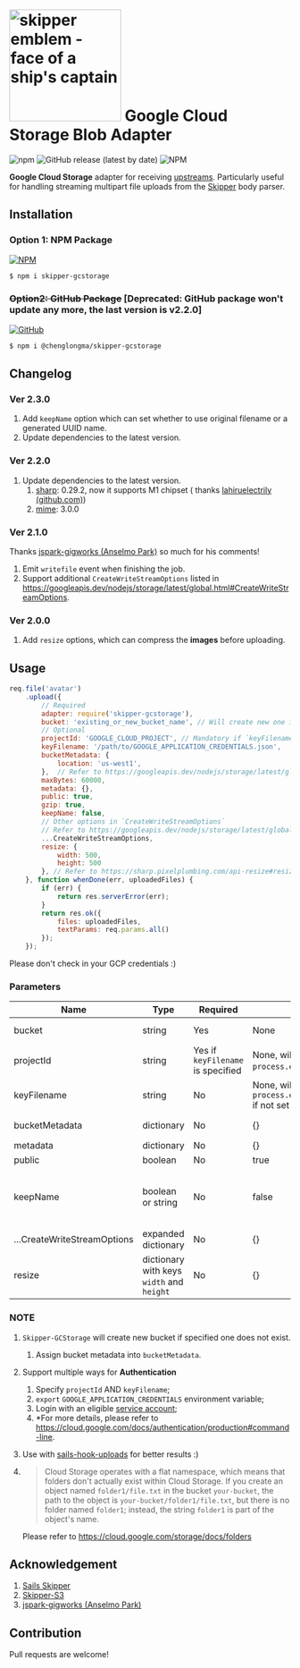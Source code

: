 # [<img title="skipper-gcstorage - Google Cloud Storage adapter for Skipper" src="http://i.imgur.com/P6gptnI.png" width="200px" alt="skipper emblem - face of a ship's captain"/>](https://github.com/ChenglongMa/skipper-gcstorage.git) Google Cloud Storage Blob Adapter

![npm](https://img.shields.io/npm/v/skipper-gcstorage)
![GitHub release (latest by date)](https://img.shields.io/github/v/release/chenglongma/skipper-gcstorage)
![NPM](https://img.shields.io/npm/l/skipper-gcstorage)

**Google Cloud Storage** adapter for receiving [upstreams](https://github.com/balderdashy/skipper#what-are-upstreams).
Particularly useful for handling streaming multipart file uploads from
the [Skipper](https://github.com/balderdashy/skipper) body parser.

## Installation

### Option 1: NPM Package

[![NPM](https://nodei.co/npm/skipper-gcstorage.png)](https://npmjs.org/package/skipper-gcstorage)

```bash
$ npm i skipper-gcstorage
```

### ~~Option2: GitHub Package~~ [Deprecated: GitHub package won't update any more, the last version is v2.2.0]

[![GitHub](https://nodei.co/npm/@chenglongma/skipper-gcstorage.png)](https://github.com/ChenglongMa/skipper-gcstorage/packages)

```bash
$ npm i @chenglongma/skipper-gcstorage
```

## Changelog

### Ver 2.3.0

1. Add `keepName` option which can set whether to use original filename or a generated UUID name.
2. Update dependencies to the latest version.

### Ver 2.2.0

1. Update dependencies to the latest version.
    1. [sharp](https://sharp.pixelplumbing.com/): 0.29.2, now it supports M1 chipset (
       thanks [lahiruelectrily (github.com)](https://github.com/lahiruelectrily))
    2. [mime](https://www.npmjs.com/package/mime): 3.0.0

### Ver 2.1.0

Thanks [jspark-gigworks (Anselmo Park)](https://github.com/jspark-gigworks) so much for his comments!

1. Emit `writefile` event when finishing the job.
2. Support additional `CreateWriteStreamOptions` listed
   in https://googleapis.dev/nodejs/storage/latest/global.html#CreateWriteStreamOptions.

### Ver 2.0.0

1. Add `resize` options, which can compress the **images** before uploading.

## Usage

```javascript
req.file('avatar')
    .upload({
        // Required
        adapter: require('skipper-gcstorage'),
        bucket: 'existing_or_new_bucket_name', // Will create new one if no such bucket exists.
        // Optional
        projectId: 'GOOGLE_CLOUD_PROJECT', // Mandatory if `keyFilename` was specified.
        keyFilename: '/path/to/GOOGLE_APPLICATION_CREDENTIALS.json',
        bucketMetadata: {
            location: 'us-west1',
        },  // Refer to https://googleapis.dev/nodejs/storage/latest/global.html#CreateBucketRequest
        maxBytes: 60000,
        metadata: {},
        public: true,
        gzip: true,
        keepName: false,
        // Other options in `CreateWriteStreamOptions`
        // Refer to https://googleapis.dev/nodejs/storage/latest/global.html#CreateWriteStreamOptions
        ...CreateWriteStreamOptions,
        resize: {
            width: 500,
            height: 500
        }, // Refer to https://sharp.pixelplumbing.com/api-resize#resize
    }, function whenDone(err, uploadedFiles) {
        if (err) {
            return res.serverError(err);
        }
        return res.ok({
            files: uploadedFiles,
            textParams: req.params.all()
        });
    });
```

Please don't check in your GCP credentials :)

### Parameters

| Name                        | Type                                      | Required                          | Default Value                                                                  | Description                                                                                                                                                                                                               |
|-----------------------------|-------------------------------------------|-----------------------------------|--------------------------------------------------------------------------------|---------------------------------------------------------------------------------------------------------------------------------------------------------------------------------------------------------------------------|
| bucket                      | string                                    | Yes                               | None                                                                           | Bucket name in GCP, will create new one if there is no such bucket.                                                                                                                                                       |
| projectId                   | string                                    | Yes if `keyFilename` is specified | None, will try to read `process.env.GOOGLE_CLOUD_PROJECT` if not set           | "GOOGLE_CLOUD_PROJECT", please refer to [Google Cloud Storage#using-the-client-library](https://googleapis.dev/nodejs/storage/latest/index.html#using-the-client-library)                                                 |
| keyFilename                 | string                                    | No                                | None, will try to read `process.env.GOOGLE_APPLICATION_CREDENTIALS` if not set | "/path/to/GOOGLE_APPLICATION_CREDENTIALS.json"                                                                                                                                                                            |
| bucketMetadata              | dictionary                                | No                                | {}                                                                             | Metadata to set for the bucket. Refer to [Google Cloud Storage#CreateBucketRequest](https://googleapis.dev/nodejs/storage/latest/global.html#CreateBucketRequest)                                                         |
| metadata                    | dictionary                                | No                                | {}                                                                             | Extra info attached to the file                                                                                                                                                                                           |
| public                      | boolean                                   | No                                | true                                                                           | Whether to make the file public                                                                                                                                                                                           |
| keepName                    | boolean or string                         | No                                | false                                                                          | Whether to use original filename. The uploaded file will be set to: <br/>* a **UUID name** if `keepName=false`; <br/>* its **original name** if `keepName=true`; <br/>* the value of `keepName` if `keepName` is a string |
| ...CreateWriteStreamOptions | expanded dictionary                       | No                                | {}                                                                             | Options for `File#createWriteStream()`. Refer to [Google Cloud Storage#CreateWriteStreamOptions](https://googleapis.dev/nodejs/storage/latest/global.html#CreateWriteStreamOptions)                                       |
| resize                      | dictionary with keys `width` and `height` | No                                | {}                                                                             | The new size of image. Only works when the file is an image. Refer to [sharp#resize](https://sharp.pixelplumbing.com/api-resize#resize).                                                                                  |



### NOTE

1. `Skipper-GCStorage` will create new bucket if specified one does not exist.
    1. Assign bucket metadata into `bucketMetadata`.
2. Support multiple ways for **Authentication**
    1. Specify `projectId` AND `keyFilename`;
    2. `export` `GOOGLE_APPLICATION_CREDENTIALS` environment variable;
    3. Login with an eligible [service account](https://cloud.google.com/iam/docs/service-accounts);
    4. \*For more details, please refer to https://cloud.google.com/docs/authentication/production#command-line.
3. Use with [sails-hook-uploads](https://www.npmjs.com/package/sails-hook-uploads) for better results :)
4. > Cloud Storage operates with a flat namespace, which means that folders don't actually exist within Cloud Storage.
   > If you create an object named `folder1/file.txt` in the bucket `your-bucket`, the path to the object is `your-bucket/folder1/file.txt`, 
   > but there is no folder named `folder1`; instead, the string `folder1` is part of the object's name. 
     
   Please refer to https://cloud.google.com/storage/docs/folders

## Acknowledgement

1. [Sails Skipper](https://github.com/sailshq/skipper)
2. [Skipper-S3](https://github.com/balderdashy/skipper-s3)
3. [jspark-gigworks (Anselmo Park)](https://github.com/jspark-gigworks)

## Contribution

Pull requests are welcome!
